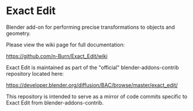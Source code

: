 # Exact Edit

Blender add-on for performing precise transformations to objects and geometry.

Please view the wiki page for full documentation:

https://github.com/n-Burn/Exact_Edit/wiki

Exact Edit is maintained as part of the "official" blender-addons-contrib repository located here:

https://developer.blender.org/diffusion/BAC/browse/master/exact_edit/

This repository is intended to serve as a mirror of code commits specific to Exact Edit from blender-addons-contrib.

